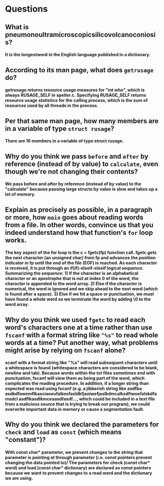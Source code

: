 # Questions

## What is pneumonoultramicroscopicsilicovolcanoconiosis?

#### It is the longestword in the English language published in a dictionary.

## According to its man page, what does `getrusage` do?

#### getrusage returns resource usage measures for "int who", which is always RUSAGE_SELF in speller.c. Specifying RUSAGE_SELF returns resource usage statistics for the calling process, which is the sum of resources used by all threads in the process.

## Per that same man page, how many members are in a variable of type `struct rusage`?

#### There are 16 members in a variable of type struct rusage.

## Why do you think we pass `before` and `after` by reference (instead of by value) to `calculate`, even though we're not changing their contents?

#### We pass before and after by reference (instead of by value) to the "calculate" because passing large structs by value is slow and takes up a lot of memory.

## Explain as precisely as possible, in a paragraph or more, how `main` goes about reading words from a file. In other words, convince us that you indeed understand how that function's `for` loop works.

#### The key aspect of the for loop is the c = fgetc(fp) function call. fgetc gets the next character (an unsigned char) from fp and advances the position indicator in fp until the end of the file (EOF) is reached. As each character is received, it is put through an if(if)-elseif-elseif logical sequence. Summarizing the sequence: 1) If the character is an alphabetical character or an apostrophe that is not at index 0 of the word, the character is appended to the word array. 2) Else if the character is numerical, the word is ignored and we skip ahead to the next word (which is found after a space). 3) Else if we hit a space or punctuation, we must have found a whole word so we terminate the word by adding \0 to the word array.

## Why do you think we used `fgetc` to read each word's characters one at a time rather than use `fscanf` with a format string like `"%s"` to read whole words at a time? Put another way, what problems might arise by relying on `fscanf` alone?

#### scanf with a format string like "%s" will read subsequent characters until a whitespace is found (whitespace characters are considered to be blank, newline and tab). Because words within the txt files sometimes end with punctuation, fscanf will view them as being part of the word, which complicates the reading procedure. In addition, if a longer string than expected was read using fscanf (e.g. a jibberish string like asdfba asdkdfawemflkasciaoeufalkesfasldkfjaoiwefjaslkdmcalksdfiwoefalskdfamsdcl asdflkasdlkmceaasdfasdf..., which could be included in a text file from a malicious source that is trying to break our program), we could overwrite important data in memory or cause a segmentation fault.

## Why do you think we declared the parameters for `check` and `load` as `const` (which means "constant")?

#### With const char* parameter, we prevent changes to the string that parameter is pointing at through parameter (i.e. const pointers prevent changing the data pointed to)/ The parameters for check (const char* word) and load (const char* dictionary) are declared as const pointers because we want to prevent changes to a read word and the dictionary we are using.
